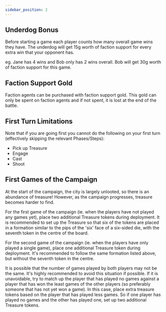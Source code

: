 ```yaml
---
sidebar_position: 2
---
```

## Underdog Bonus
Before starting a game each player counts how many overall game wins they have. The underdog will get 15g worth of faction support for every extra win that your opponent has.

eg. Jane has 4 wins and Bob only has 2 wins overall. Bob will get 30g worth of faction support for this game.

## Faction Support Gold
Faction agents can be purchased with faction support gold. This gold can only be spent on faction agents and if not spent, it is lost at the end of the battle.

## First Turn Limitations

Note that if you are going first you cannot do the following on your first turn (effectively skipping the relevant Phases/Steps):
* Pick up Treasure
* Engage
* Cast
* Shoot

## First Games of the Campaign

At the start of the campaign, the city is largely unlooted, so there is an abundance of treasure! However, as the campaign progresses, treasure becomes harder to find.

For the first game of the campaign (ie. when the players have not played any games yet), place two additional Treasure tokens during deployment. It is recommended to set up the Treasure so that six of the tokens are placed in a formation similar to the pips of the 'six' face of a six-sided die, with the seventh token in the centre of the board.

For the second game of the campaign (ie. when the players have only played a single game), place one additional Treasure token during deployment. It's recommended to follow the same formation listed above, but without the seventh token in the centre.

It is possible that the number of games played by both players may not be the same. It's highly recommended to avoid this situation if possible. If it is unavoidable, try to match up the player that has played no games against a player that has won the least games of the other players (so preferably someone that has not yet won a game). In this case, place extra treasure tokens based on the player that has played less games. So if one player has played no games and the other has played one, set up two additional Treasure tokens.